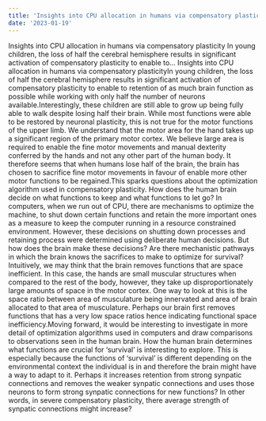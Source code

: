 ```yaml
---
title: 'Insights into CPU allocation in humans via compensatory plasticity'
date: '2023-01-19'
---
```

Insights into CPU allocation in humans via compensatory plasticity
In young children, the loss of half the cerebral hemisphere results in significant activation of compensatory plasticity to enable to…
Insights into CPU allocation in humans via compensatory plasticityIn young children, the loss of half the cerebral hemisphere results in significant activation of compensatory plasticity to enable to retention of as much brain function as possible while working with only half the number of neurons available.Interestingly, these children are still able to grow up being fully able to walk despite losing half their brain. While most functions were able to be restored by neuronal plasticity, this is not true for the motor functions of the upper limb. We understand that the motor area for the hand takes up a significant region of the primary motor cortex. We believe large area is required to enable the fine motor movements and manual dexterity conferred by the hands and not any other part of the human body. It therefore seems that when humans lose half of the brain, the brain has chosen to sacrifice fine motor movements in favour of enable more other motor functions to be regained.This sparks questions about the optimization algorithm used in compensatory plasticity. How does the human brain decide on what functions to keep and what functions to let go? In computers, when we run out of CPU, there are mechanisms to optimize the machine, to shut down certain functions and retain the more important ones as a measure to keep the computer running in a resource constrained environment. However, these decisions on shutting down processes and retaining process were determined using deliberate human decisions. But how does the brain make these decisions? Are there mechanistic pathways in which the brain knows the sacrifices to make to optimize for survival?Intuitively, we may think that the brain removes functions that are space inefficient. In this case, the hands are small muscular structures when compared to the rest of the body, however, they take up disproportionately large amounts of space in the motor cortex. One way to look at this is the space ratio between area of musculature being innervated and area of brain allocated to that area of musculature. Perhaps our brain first removes functions that has a very low space ratios hence indicating functional space inefficiency.Moving forward, it would be interesting to investigate in more detail of optimization algorithms used in computers and draw comparisons to observations seen in the human brain. How the human brain determines what functions are crucial for ‘survival’ is interesting to explore. This is especially because the functions of ‘survival’ is different depending on the environmental context the individual is in and therefore the brain might have a way to adapt to it. Perhaps it increases retention from strong synpatic connections and removes the weaker synpatic connections and uses those neurons to form strong synpatic connections for new functions? In other words, in severe compensatory plasticity, there average strength of synpatic connections might increase?
